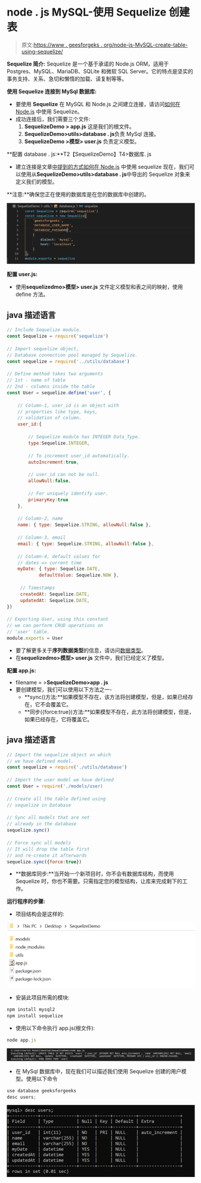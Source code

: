 # node . js MySQL-使用 Sequelize 创建表

> 原文:[https://www . geesforgeks . org/node-js-MySQL-create-table-using-sequelize/](https://www.geeksforgeeks.org/node-js-mysql-create-table-using-sequelize/)

**Sequelize 简介:** Sequelize 是一个基于承诺的 Node.js ORM，适用于 Postgres、MySQL、MariaDB、SQLite 和微软 SQL Server。它的特点是坚实的事务支持、关系、急切和懒惰的加载、读复制等等。

**使用 Sequelize 连接到 MySql 数据库:**

*   要使用 **Sequelize** 在 MySQL 和 Node.js 之间建立连接，请访问[如何在 Node.js](https://www.geeksforgeeks.org/how-to-use-sequelize-in-node-js/) 中使用 Sequelize。
*   成功连接后，我们需要三个文件:
    1.  **SequelizeDemo > app.js** 这是我们的根文件。
    2.  **SequelizeDemo>utils>database . js**负责 MySql 连接。
    3.  **SequelizeDemo >模型> user.js** 负责定义模型。

**配置 database . js:**T2【SequelizeDemo】T4>数据库. js

*   建立连接是文章[中提到的方式如何在 Node.js](https://www.geeksforgeeks.org/how-to-use-sequelize-in-node-js/) 中使用 sequelize 现在，我们可以使用从**SequelizeDemo>utils>database . js**中导出的 Sequelize 对象来定义我们的模型。

**注意:**确保您正在使用的数据库是在您的数据库中创建的。

![database.js file will look like this.](img/4ee018cedbaaded640f383790b2cbfae.png)

**配置 user.js:**

*   使用**sequelizedmo>模型> user.js** 文件定义模型和表之间的映射，使用 define 方法。

## java 描述语言

```js
// Include Sequelize module.
const Sequelize = require('sequelize')

// Import sequelize object, 
// Database connection pool managed by Sequelize.
const sequelize = require('../utils/database')

// Define method takes two arguments
// 1st - name of table
// 2nd - columns inside the table
const User = sequelize.define('user', {

    // Column-1, user_id is an object with 
    // properties like type, keys, 
    // validation of column.
    user_id:{

        // Sequelize module has INTEGER Data_Type.
        type:Sequelize.INTEGER,

        // To increment user_id automatically.
        autoIncrement:true,

        // user_id can not be null.
        allowNull:false,

        // For uniquely identify user.
        primaryKey:true
    },

    // Column-2, name
    name: { type: Sequelize.STRING, allowNull:false },

    // Column-3, email
    email: { type: Sequelize.STRING, allowNull:false },

    // Column-4, default values for
    // dates => current time
    myDate: { type: Sequelize.DATE, 
            defaultValue: Sequelize.NOW },

     // Timestamps
     createdAt: Sequelize.DATE,
     updatedAt: Sequelize.DATE,
})

// Exporting User, using this constant
// we can perform CRUD operations on
// 'user' table.
module.exports = User
```

*   要了解更多关于**序列数据类型**的信息，请访问[数据类型](https://sequelize.org/v5/manual/data-types.html)。
*   在**sequelizedmo>模型> user.js** 文件中，我们已经定义了模型。

**配置 app.js:**

*   filename = >**SequelizeDemo>app . js**
*   要创建模型，我们可以使用以下方法之一-
    *   **sync()方法:**如果模型不存在，该方法将创建模型，但是，如果已经存在，它不会覆盖它。
    *   **同步({force:true})方法:**如果模型不存在，此方法将创建模型，但是，如果已经存在，它将覆盖它。

## java 描述语言

```js
// Import the sequelize object on which 
// we have defined model. 
const sequelize = require('./utils/database') 

// Import the user model we have defined 
const User = require('./models/user) 

// Create all the table defined using  
// sequelize in Database 

// Sync all models that are not 
// already in the database 
sequelize.sync()  

// Force sync all models 
// It will drop the table first  
// and re-create it afterwards 
sequelize.sync({force:true})
```

*   **数据库同步:**当开始一个新项目时，你不会有数据库结构，而使用 Sequelize 时，你也不需要。只需指定您的模型结构，让库来完成剩下的工作。

**运行程序的步骤:**

*   项目结构会是这样的:

![Project Structure](img/d4fffba0fcf3e5724860874986a362db.png)

*   安装此项目所需的模块:

```js
npm install mysql2
npm install sequelize
```

*   使用以下命令执行 app.js(根文件):

```js
node app.js
```

![Output](img/68dc29c31054957b7398cff9fe7b9b7a.png)

*   在 MySql 数据库中，现在我们可以描述我们使用 Sequelize 创建的用户模型。使用以下命令

```js
use database geeksforgeeks
desc users;
```

![db](img/c2b29dde48e561a2b04f0ecd45519740.png)